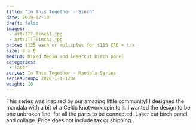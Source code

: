 ```yaml
---
title: "In This Together - 8inch"
date: 2019-12-10
draft: false
images:
 - art/ITT_8inch1.jpg
 - art/ITT_8inch2.jpg
price: $125 each or multiples for $115 CAD + tax
size: 8 x 8
medium: Mixed Media and lasercut birch panel
categories:
 - laser
series: In This Together - Mandala Series
seriesGroup: 2020-1-1-1234
weight: 10
---
```


This series was inspired by our amazing little community! I designed the mandala with a bit of a Celtic knotwork spin to it. I wanted the design to be one unbroken line, for all the parts to be connected. Laser cut birch panel and collage. Price does not include tax or shipping.
